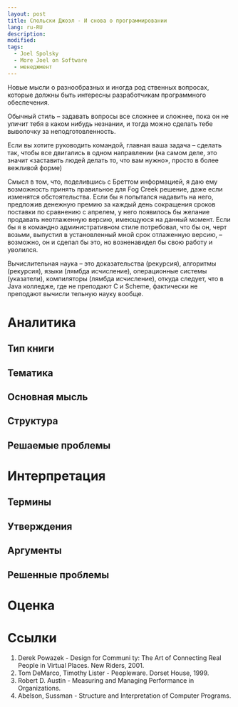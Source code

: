 ```yaml
---
layout: post
title: Спольски Джоэл - И снова о программировании
lang: ru-RU
description:
modified:
tags:
  - Joel Spolsky
  - More Joel on Software
  - менеджмент
---
```

Новые мысли о разнообразных и иногда род  ственных вопросах, которые должны быть интересны разработчикам программного обеспечения.
<!--more-->

Обычный стиль – задавать вопросы все сложнее и сложнее, пока он не уличит тебя в каком нибудь незнании, и тогда можно сделать тебе выволочку за неподготовленность.

Если вы хотите руководить командой, главная ваша задача – сделать так, чтобы все двигались в одном направлении (на самом деле, это значит «заставить людей делать то, что вам нужно», просто в более вежливой форме)

Смысл в том, что, поделившись с Бреттом информацией, я даю ему возможность принять правильное для Fog Creek решение, даже если изменятся обстоятельства. Если бы я попытался надавить на него, предложив денежную премию за каждый день сокращения сроков поставки по сравнению с апрелем, у него появилось бы желание продавать неотлаженную версию, имеющуюся на данный момент. Если бы я в командно административном стиле потребовал, что бы он, черт возьми, выпустил в установленный мной срок отлаженную версию, – возможно, он и сделал бы это, но возненавидел бы свою работу и уволился.

Вычислительная наука – это доказательства (рекурсия), алгоритмы (рекурсия), языки (лямбда исчисление), операционные системы (указатели), компиляторы (лямбда исчисление), откуда следует, что в Java колледже, где не преподают C и Scheme, фактически не преподают вычисли тельную науку вообще.

# Аналитика

## Тип книги

## Тематика

## Основная мысль

## Структура

## Решаемые проблемы

# Интерпретация

## Термины

## Утверждения

## Аргументы

## Решенные проблемы

# Оценка

# Ссылки
1. Derek Powazek - Design for Communi  ty: The Art of Connecting Real People in Virtual Places. New Riders, 2001.
2. Tom DeMarco, Timothy Lister - Peopleware. Dorset House, 1999.
3. Robert D. Austin - Measuring and Managing Performance in Organizations.
4. Abelson, Sussman - Structure and Interpretation of Computer Programs.
